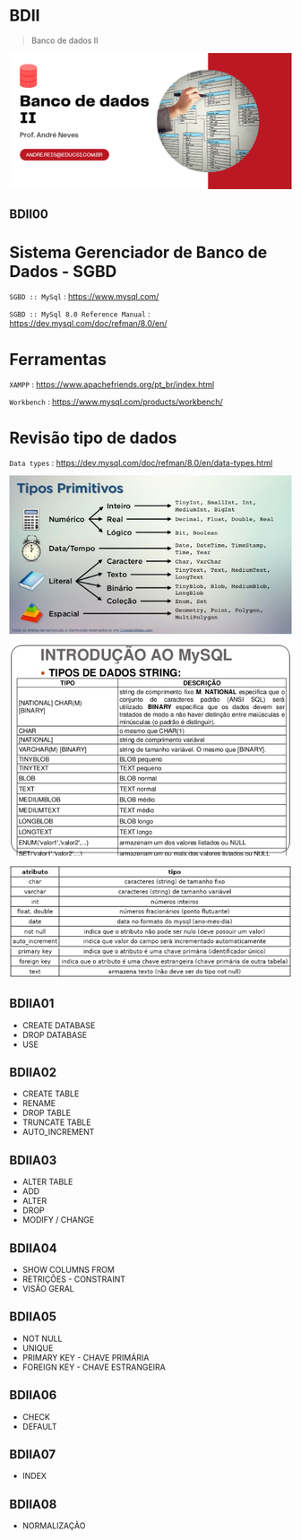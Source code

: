 # BDII
> Banco de dados II

![Banner de Banco de Dados II](./imagens/bd2-banner.png)

## BDII00

# Sistema Gerenciador de Banco de Dados - SGBD

`SGBD :: MySql` : <https://www.mysql.com/>

`SGBD :: MySql 8.0 Reference Manual` : <https://dev.mysql.com/doc/refman/8.0/en/>

# Ferramentas

`XAMPP` : <https://www.apachefriends.org/pt_br/index.html>

`Workbench` : <https://www.mysql.com/products/workbench/>

# Revisão tipo de dados
`Data types` : <https://dev.mysql.com/doc/refman/8.0/en/data-types.html>


![](https://github.com/andreneves/BDII/blob/master/imagens/tipos_de_dados-tipos_primitivos.jpg)

![](https://github.com/andreneves/BDII/blob/master/imagens/tipos_de_dados-tipos_primitivos2.jpg)

![](https://github.com/andreneves/BDII/blob/master/imagens/tipos_de_dados-tipos_primitivos3.jpg)


## BDIIA01
* CREATE DATABASE
* DROP DATABASE
* USE

## BDIIA02
* CREATE TABLE
* RENAME
* DROP TABLE
* TRUNCATE TABLE
* AUTO_INCREMENT

## BDIIA03
* ALTER TABLE
* ADD
* ALTER
* DROP
* MODIFY / CHANGE

## BDIIA04
* SHOW COLUMNS FROM
* RETRIÇÕES - CONSTRAINT
* VISÃO GERAL

## BDIIA05
* NOT NULL
* UNIQUE
* PRIMARY KEY - CHAVE PRIMÁRIA
* FOREIGN KEY - CHAVE ESTRANGEIRA

## BDIIA06
* CHECK 
* DEFAULT

## BDIIA07
* INDEX

## BDIIA08
* NORMALIZAÇÃO